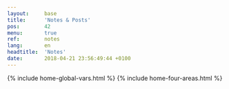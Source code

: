 ```yaml
---
layout:     base
title:      'Notes & Posts'
pos:        42
menu:       true
ref:        notes
lang:       en
headtitle:  'Notes'
date:       2018-04-21 23:56:49:44 +0100 
---
```




{% include home-global-vars.html %}
{% include home-four-areas.html %}

